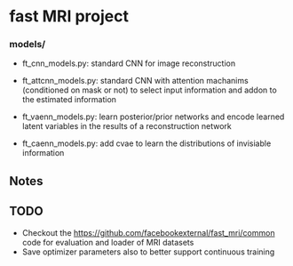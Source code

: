 # fast MRI project

### models/
- ft_cnn_models.py: standard CNN for image reconstruction

- ft_attcnn_models.py: standard CNN with attention machanims (conditioned on mask or not) to select input information and addon to the estimated information

- ft_vaenn_models.py: learn posterior/prior networks and encode learned latent variables in the results of a reconstruction network

- ft_caenn_models.py: add cvae to learn the distributions of invisiable information

## Notes


## TODO
- Checkout the https://github.com/facebookexternal/fast_mri/common code for evaluation and loader of MRI datasets
- Save optimizer parameters also to better support continuous training


